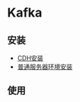 # Kafka
## 安装
- [CDH安装](/Message/Kafka/Install/CDH.md)
- [普通服务器环境安装](/Message/Kafka/Install/Normal.md)

## 使用